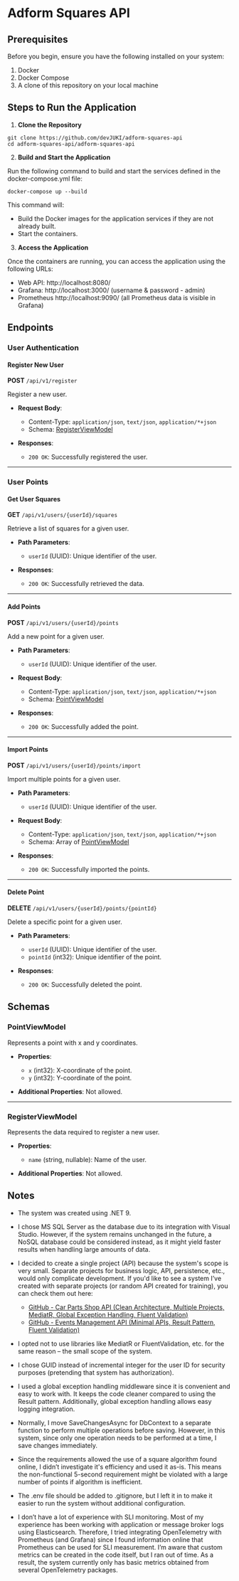 # Adform Squares API

## Prerequisites

Before you begin, ensure you have the following installed on your system:

1. Docker
2. Docker Compose
3. A clone of this repository on your local machine

## Steps to Run the Application

1. **Clone the Repository**
```
git clone https://github.com/devJUKI/adform-squares-api
cd adform-squares-api/adform-squares-api
```

2. **Build and Start the Application**

Run the following command to build and start the services defined in the docker-compose.yml file:
```
docker-compose up --build
```
This command will:

- Build the Docker images for the application services if they are not already built.
- Start the containers.

3. **Access the Application**

Once the containers are running, you can access the application using the following URLs:

- Web API: http://localhost:8080/
- Grafana: http://localhost:3000/ (username & password - admin)
- Prometheus http://localhost:9090/ (all Prometheus data is visible in Grafana)

## Endpoints

### User Authentication

#### **Register New User**
**POST** `/api/v1/register`

Register a new user.

- **Request Body**:
  - Content-Type: `application/json`, `text/json`, `application/*+json`
  - Schema: [RegisterViewModel](#registerviewmodel)

- **Responses**:
  - `200 OK`: Successfully registered the user.

---

### User Points

#### **Get User Squares**
**GET** `/api/v1/users/{userId}/squares`

Retrieve a list of squares for a given user.

- **Path Parameters**:
  - `userId` (UUID): Unique identifier of the user.

- **Responses**:
  - `200 OK`: Successfully retrieved the data.

---

#### **Add Points**
**POST** `/api/v1/users/{userId}/points`

Add a new point for a given user.

- **Path Parameters**:
  - `userId` (UUID): Unique identifier of the user.

- **Request Body**:
  - Content-Type: `application/json`, `text/json`, `application/*+json`
  - Schema: [PointViewModel](#pointviewmodel)

- **Responses**:
  - `200 OK`: Successfully added the point.

---

#### **Import Points**
**POST** `/api/v1/users/{userId}/points/import`

Import multiple points for a given user.

- **Path Parameters**:
  - `userId` (UUID): Unique identifier of the user.

- **Request Body**:
  - Content-Type: `application/json`, `text/json`, `application/*+json`
  - Schema: Array of [PointViewModel](#pointviewmodel)

- **Responses**:
  - `200 OK`: Successfully imported the points.

---

#### **Delete Point**
**DELETE** `/api/v1/users/{userId}/points/{pointId}`

Delete a specific point for a given user.

- **Path Parameters**:
  - `userId` (UUID): Unique identifier of the user.
  - `pointId` (int32): Unique identifier of the point.

- **Responses**:
  - `200 OK`: Successfully deleted the point.

## Schemas

### **PointViewModel**

Represents a point with x and y coordinates.

- **Properties**:
  - `x` (int32): X-coordinate of the point.
  - `y` (int32): Y-coordinate of the point.

- **Additional Properties**: Not allowed.

---

### **RegisterViewModel**

Represents the data required to register a new user.

- **Properties**:
  - `name` (string, nullable): Name of the user.

- **Additional Properties**: Not allowed.

## Notes

- The system was created using .NET 9.

- I chose MS SQL Server as the database due to its integration with Visual Studio. However, if the system remains unchanged in the future, a NoSQL database could be considered instead, as it might yield faster results when handling large amounts of data.

- I decided to create a single project (API) because the system's scope is very small. Separate projects for business logic, API, persistence, etc., would only complicate development. If you'd like to see a system I’ve created with separate projects (or random API created for training), you can check them out here:
    - [GitHub - Car Parts Shop API (Clean Architecture, Multiple Projects, MediatR, Global Exception Handling, Fluent Validation)](https://github.com/devJUKI/car-parts-shop-api-clean-architecture)
    - [GitHub - Events Management API (Minimal APIs, Result Pattern, Fluent Validation)](https://github.com/devJUKI/event-management-api)

- I opted not to use libraries like MediatR or FluentValidation, etc. for the same reason – the small scope of the system.

- I chose GUID instead of incremental integer for the user ID for security purposes (pretending that system has authorization).

- I used a global exception handling middleware since it is convenient and easy to work with. It keeps the code cleaner compared to using the Result pattern. Additionally, global exception handling allows easy logging integration.

- Normally, I move SaveChangesAsync for DbContext to a separate function to perform multiple operations before saving. However, in this system, since only one operation needs to be performed at a time, I save changes immediately.

- Since the requirements allowed the use of a square algorithm found online, I didn’t investigate it's efficiency and used it as-is. This means the non-functional 5-second requirement might be violated with a large number of points if algorithm is inefficient.

- The .env file should be added to .gitignore, but I left it in to make it easier to run the system without additional configuration.

- I don’t have a lot of experience with SLI monitoring. Most of my experience has been working with application or message broker logs using Elasticsearch. Therefore, I tried integrating OpenTelemetry with Prometheus (and Grafana) since I found information online that Prometheus can be used for SLI measurement. I’m aware that custom metrics can be created in the code itself, but I ran out of time. As a result, the system currently only has basic metrics obtained from several OpenTelemetry packages.